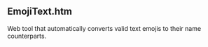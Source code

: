 EmojiText.htm
-------------

Web tool that automatically converts valid text emojis to their name counterparts.
